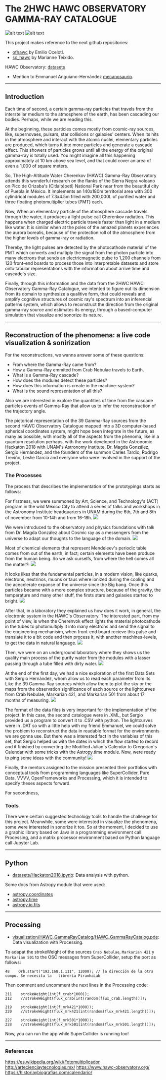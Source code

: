 # The 2HWC HAWC OBSERVATORY GAMMA-RAY CATALOGUE

![alt text](https://redlbc.files.wordpress.com/2016/02/hawc-nieve.jpg "hawc 1")
![alt text](https://events.icecube.wisc.edu/conferenceDisplay.py/getPic?picId=4&confId=81 "hawc 2")

This project makes reference to the next github repositories:

  * [ofhawc](https://github.com/EmilioOcelotl/ofhawc) by Emilio Ocelotl.
  * [sc_hawc](https://github.com/marianneteixido/sc_hawc) by Marianne Teixido.

HAWC Observatory: [datasets](https://data.hawc-observatory.org/datasets.php)

  * Mention to Emmanuel Anguiano-Hernández [mecanosaurio](https://github.com/mecanosaurio).

---
## Introduction

Each time of second, a certain gamma-ray particles that travels from the interstellar medium to the atmosphere of the earth, has been cascading our bodies. Perhaps, while we are reading this.

At the beginning, these particles comes mostly from cosmic-ray sources, like, supernovaes, pulsars, star collisions or galaxies' centers. When its hits in the atmosphere and interact with the atomic nuclei, elementary particles are produced, which turns it into more particles and generate a cascade effect. This showers of particles grows until all the energy of the original gamma-ray is totally used. You might imagine all this happening approximately at 10 km above sea level, and that could cover an area of even a 1,000 of square meters.

So, The High-Altitude Water Cherenkov (HAWC) Gamma-Ray Observatory attends this wonderful research on the flanks of the Sierra Negra volcano on Pico de Orizaba's (Citlaltépetl) National Park near from the beautiful city of Puebla in México. It implements an 140x180m territorial area with 300 cylindrical modules of 7.3x4.5m filled with 200,000L of purified water and three floating photomultiplier tubes (PMT) each. 

Now, When an elementary particle of the atmosphere cascade travels through the water, it produces a light pulse call Cherenkov radiation. This happens when charged electric particle travels faster than light in a medium like water. It is similar when at the poles of the amazed planets experiences the aurora borealis, because of the protection roll of the atmosphere from the higher levels of gamma-ray or radiation.

Thereby, the light pulses are detected by the photocathode material of the PMT which converts and multiply the signal from the photon particle into many electrons that sends an electricmagnetic pulse to 1,200 channels from 120 front-end boards to process those into interpretable datasets and store onto tabular representations with the information about arrive time and cascade's size.

Finally, through this information and the data from the 2HWC HAWC Observatory Gamma-Ray Catalogue, we intented to figure out its dimension from its domain to synthesize a qualitive form, that could reveals and amplify cognitive structures of cosmic ray's spectrum into an inferencial patterns system, which allows to reconstruct the direction from the original gamma-ray source and estimates its energy, through a based-computer simulation that visualize and sonorize its nature.

---
## Reconstruction of the phenomena: a live code visualization & sonirization

For the reconstructions, we wanna answer some of these questions:
  * From where the Gamma-Ray came from?
  * How a Gamma-Ray emmited from Crab Nebulae travels to Earth.
  * What is a Gamma-Ray cascade?
  * How does the modules detect these particles?
  * How does this information is create in the machine-system?
  * What is the sound representation of all this?

Also we are interested in explore the quantities of time from the cascade particles events of Gamma-Ray that allow us to infer the reconstruction of the trajectory angle.

The pictorical representation of the 39 Gamma-Ray sources from the second HAWC Observatory Catalogue mapped into a 3D computer-based spherical coordinates system, might hope been integrate in the future, as many as possible, with mostly all of the aspects from the phenoma, like in a quantum resolution perhaps, with the work developed in the Astronomic Hackatón 2018 with UNAM's Astronomy Institute, Dr. Magda González, Sergio Hernández, and the founders of the summon Carles Tardío, Rodrigo Treviño, Leslie García and everyone who were involved in the support of the project.

### The Processes

The process that describes the implementation of the prototypings starts as follows:

For firstness, we were summoned by Art, Science, and Technology's (ACT) program in the wild México City to attend a series of talks and workshops in the Astronomy Institute headquarters in UNAM during the 6th, 7th and 8th of november from 10-14h and from 16-18h. 
<img src="./captures/IMG_4387.jpg">

We were introduced to the observatory and physics foundations with talk from Dr. Magda González about Cosmic ray as a messengers from the universe to adapt our thoughts to the language of the domain. 
<img src="./captures/IMG_4388.jpg">

Most of chemical elements that represent Mendeleev's periodic table comes from out of the earth, in fact; certain elements have been produce from the human being. So we ask ourselfs, from where the hell comes all the matter?!
<img src="./captures/IMG_4390.jpg">

It looks likes that the fundamental particles, in a modern vision, like quarks, electrons, neutrinos, muons or taus where ionized during the cooling and the acecelerate expanse of the universe since the Big bang. Once this particles became with a more complex structure, because of the gravity, the temperature and many other stuff, the firsts stars and galaxies started to bright.
<img src="./captures/IMG_4391.jpg">

After that, in a laboratory they explained us how does it work, in general, the electronic system in the HAWC's Observatory. The interested part, from my point of view, is when the Cherenvok effect lights the material photocathode in the tubes to photomultiply it into many electrons and send the signal to the engineering mechanisim, when front-end board recieve this pulse and translate it to a bit code and then process it, with another machines-levels, to get the data in natural language.
<img src="./captures/IMG_4402.jpg">

Then, we were on an underground laboratory where they shows us the quality main process of the purify water from the modules with a lasser passing through a tube filled with dirty water.
<img src="./captures/IMG_4408.jpg">

At the end of the first day, we had a nice exploration of the first Data Sets with Sergio Hernández, whom allow us to read each parameter from its. Like the 39 Gamma-Ray sources which allow them to plot the sky or the maps from the observation significance of each source or the lightcurves from Crab Nebulae, Markarian 421, and Markarian 501 from about 17 months of measuring.
<img src="./captures/IMG_4414.jpg">

The format of the data files is very important for the implementation of the project. In this case, the second catalogue were in .XML, but Sergio provided us a program to convert it to .CSV with python. The lightcurves were in .DAT so with a little help with my friend Emmanuel, we could solve the problem to reconstruct the data in readable format for the environments we are gonna use. But there was a interested fact in the variables of this set, that Sergio helped us with the dates in which the flow started to record and it finished by converting the Modified Julian's Calendar to  Gregorian's Calendar with some tricks with the Astropy.time module. Now, were ready to ping some ideas with the community!
<img src="./captures/IMG_4420.jpg">

Finally, the mentors assigned to the mission presented their portfolios with conceptual tools from programming languages like SuperCollider, Pure Data, VVVV, OpenFrameworks and Processing, which it is intended to specify theses aspects forward.

For secondness, 

### Tools

There were certain suggested technology tools to handle the challenge for this project. Meanwhile, some were interested in visualize the phenomena, some were interested in sonorize it too. So at the moment, I decided to use a graphic library based on Java in a programming environment call Processing, and a matrix processor environment based on Python language call Jupyter Lab.

---

## Python

  * [datasets/Hackaton2018.ipynb](datasets/Hackaton2018.ipynb): Data analysis with python.

Some docs from Astropy module that were used:

  * [astropy.coordinates](http://docs.astropy.org/en/stable/coordinates/index.html)
  * [astropy.time](http://docs.astropy.org/en/stable/time/index.html)
  * [astropy.io.fits](http://docs.astropy.org/en/stable/io/fits/)

---

## Processing

  * [visualization/HAWC_GammaRayCatalog/HAWC_GammaRayCatalog.pde](visualization/HAWC_GammaRayCatalog/HAWC_GammaRayCatalog.pde): Data visualization with Processing.

To adapat the strokeWeight of the sources `Crab Nebulae`, `Markarian 421` y `Markarian 501` to the OSC messages from SuperCollider, setup the port as follows:

```
48    Orb.start("192.168.1.111", 12000); // la dirección de la otra compu. Se necesita la   librería PiranhaLab
```

Then comment and uncomment the next lines in the Processing code:

```
211    strokeWeight(int(f_crab*1000));
212    //strokeWeight(flux_crab[int(random(flux_crab.length))]);

219    strokeWeight(int(f_mrk421*1000));
220    //strokeWeight(flux_mrk421[int(random(flux_mrk421.length))]);

227    strokeWeight(int(f_mrk501*1000));
228    //strokeWeight(flux_mrk501[int(random(flux_mrk501.length))]);
```

Now, you can run the app while SuperCollider is running too!

---
### References

https://es.wikipedia.org/wiki/Fotomultiplicador
http://artecienciaytecnologias.mx/
https://www.hawc-observatory.org/
https://historiaybiografias.com/calendario/